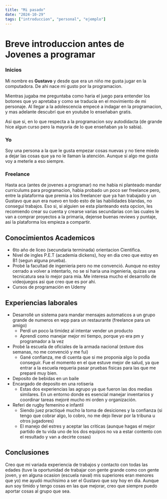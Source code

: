 ```yaml
---
title: "Mi pasado"
date: "2024-10-29"
tags: ["introduccion", "personal", "ejemplo"]
---
```


# Breve introduccion antes de Jovenes a programar

### Inicios

Mi nombre es **Gustavo** y desde que era un niño me gusta jugar en la computadora. De ahi nace mi gusto por la programacion. 

Mientras jugaba me preguntaba como haria el juego para entender los botones que yo apretaba y como se traducia en el movimiento de mi personaje. Al llegar a la adolescencia empecé a indagar en la programacion, y mas adelante descubrí que en youtube lo enseñaban gratis.

Asi que si, en lo que respecta a la programacion soy autodidacta (de grande hice algun curso pero la mayoria de lo que enseñaban ya lo sabia).

### Yo

Soy una persona a la que le gusta empezar cosas nuevas y no tiene miedo a dejar las cosas que ya no le llaman la atención. Aunque si algo me gusta voy a meterle a eso siempre. 

### Freelance

Hasta aca (antes de jovenes a programar) no me habia ni planteado mandar curriculums para programacion, habia probado un poco ser freelance pero, entre la plataforma que premia a los freelancer que ya han trabajado y un Gustavo que aun era nuevo en todo esto de las habilidades blandas, no conseguí trabajos. Eso si, si alguien se esta planteando esta opcion, les recomiendo crear su cuenta y crearse varias secundarias con las cuales le van a comprar proyectos a la primaria, dejense buenas reviews y puntaje, asi la plataforma los empieza a compartir. 

## Conocimientos Academicos

- 6to año de liceo (secundaria terminada) orientacion Cientifica.
- Nivel de ingles P.E.T (academia dickens), hoy en dia creo que estoy en B1 (segun alguna prueba).
- Probé la facultad de ingenieria pero no me convenció. Aunque no estoy cerrado a volver a intentarlo, no se si haria una ingenieria, quizas una tecnicatura sea lo mejor para mia. Me interesa mucho el desarrollo de videojuegos asi que creo que es por ahi.
- Cursos de programación en Udemy

## Experiencias laborales

- Desarrollé un sistema para mandar mensajes automaticos a un grupo grande de numeros en wpp para un restaurante (freelance para un amigo)
  - Perdí un poco la timidez al intentar vender un producto
  - Aprendí como manejar mejor mi tiempo, porque yo era pm y programador a la vez
- Probé la escuela de oficiales de la armada nacional (estuve dos semanas, no me convenció y me fui)
  - Gané confianza, me di cuenta que si me proponia algo lo podia conseguir. Fue el momento en el que estuve mejor de salud, ya que entrar a la escuela requeria pasar pruebas fisicas para las que me preparé muy bien.
- Deposito de bebidas en un baile
- Encargado de deposito en una rotiseria
  - Estas dos experiencias las agrupo ya que fueron las dos medias similares. En un entorno donde es esencial manejar inventarios y coordinar tareas mejoré mucho mi orden y organización. 
- Referi de rugby femenino e infantil
  - Siendo juez practiqué mucho la toma de desiciones y la confianza (si tengo que cobrar algo, lo cobro, no me dejo llevar por la tribuna u otros jugadores)
  - El manejo del estres y aceptar las criticas (aunque hagas el mejor partido de tu vida uno de los dos equipos no va a estar contento con el resultado y van a decirte cosas)

## Conclusiones

Creo que mi variada experiencia de trabajos y contacto con todas las edades (tuve la oportunidad de trabajar con gente grande como con gente joven, y en alguna ocasion (escuela naval) mis superiores eran menores que yo) me ayudó muchisimo a ser el Gustavo que soy hoy en dia. Aunque aun soy timido y tengo cosas en las que mejorar, creo que siempre puedo aportar cosas al grupo que sea.